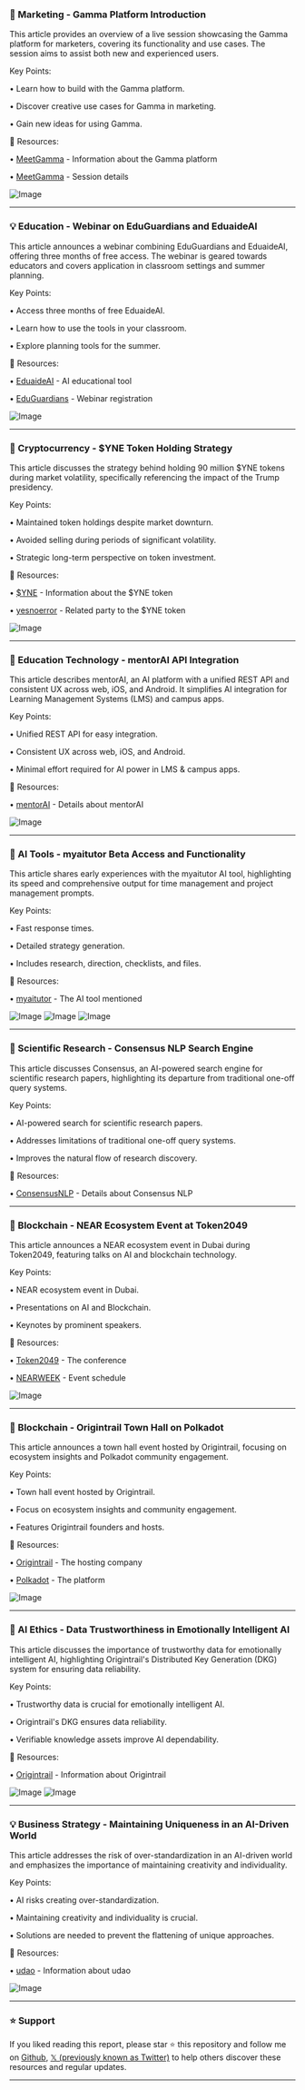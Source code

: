 ### 🚀 Marketing - Gamma Platform Introduction

This article provides an overview of a live session showcasing the Gamma platform for marketers, covering its functionality and use cases.  The session aims to assist both new and experienced users.

Key Points:

• Learn how to build with the Gamma platform.

• Discover creative use cases for Gamma in marketing.

• Gain new ideas for using Gamma.


🔗 Resources:

• [MeetGamma](https://x.com/MeetGamma) - Information about the Gamma platform

• [MeetGamma](https://x.com/MeetGamma/status/1919488030110581118) - Session details

![Image](https://pbs.twimg.com/media/GqNkGUrbAAAGzBo?format=jpg&name=small)


---
### 💡 Education - Webinar on EduGuardians and EduaideAI

This article announces a webinar combining EduGuardians and EduaideAI, offering three months of free access. The webinar is geared towards educators and covers application in classroom settings and summer planning.

Key Points:

• Access three months of free EduaideAI.

• Learn how to use the tools in your classroom.

• Explore planning tools for the summer.


🔗 Resources:

• [EduaideAI](https://x.com/EduaideAi) - AI educational tool

• [EduGuardians](https://x.com/EduGuardian5/status/1919477611006181556) - Webinar registration

![Image](https://pbs.twimg.com/media/GqNan2rWkAAE0Wz?format=jpg&name=small)


---
### 🤖 Cryptocurrency - $YNE Token Holding Strategy

This article discusses the strategy behind holding 90 million $YNE tokens during market volatility, specifically referencing the impact of the Trump presidency.

Key Points:

• Maintained token holdings despite market downturn.

• Avoided selling during periods of significant volatility.

• Strategic long-term perspective on token investment.


🔗 Resources:

• [$YNE](https://x.com/search?q=%24YNE&src=cashtag_click) - Information about the $YNE token

• [yesnoerror](https://x.com/yesnoerror) - Related party to the $YNE token

![Image](https://pbs.twimg.com/media/GqM67tTbAAg2Rif?format=jpg&name=small)


---
### 🤖 Education Technology - mentorAI API Integration

This article describes mentorAI, an AI platform with a unified REST API and consistent UX across web, iOS, and Android. It simplifies AI integration for Learning Management Systems (LMS) and campus apps.

Key Points:

• Unified REST API for easy integration.

• Consistent UX across web, iOS, and Android.

• Minimal effort required for AI power in LMS & campus apps.


🔗 Resources:

• [mentorAI](http://ibl.ai/mentor) -  Details about mentorAI


![Image](https://pbs.twimg.com/amplify_video_thumb/1912611369373036544/img/Dx8JQGRjnE9g1PLn.jpg)


---
### 🤖 AI Tools - myaitutor Beta Access and Functionality

This article shares early experiences with the myaitutor AI tool, highlighting its speed and comprehensive output for time management and project management prompts.

Key Points:

• Fast response times.

• Detailed strategy generation.

• Includes research, direction, checklists, and files.


🔗 Resources:

• [myaitutor](https://x.com/myaitutor) -  The AI tool mentioned

![Image](https://pbs.twimg.com/media/GpWt1JRbYAMeOBL?format=jpg&name=small)
![Image](https://pbs.twimg.com/media/GpWt1JQbYAAuMfA?format=jpg&name=small)
![Image](https://pbs.twimg.com/media/GpWt1JQbgAA-YdT?format=jpg&name=small)


---
### 🤖 Scientific Research - Consensus NLP Search Engine

This article discusses Consensus, an AI-powered search engine for scientific research papers, highlighting its departure from traditional one-off query systems.

Key Points:

• AI-powered search for scientific research papers.

• Addresses limitations of traditional one-off query systems.

• Improves the natural flow of research discovery.


🔗 Resources:

• [ConsensusNLP](https://x.com/ConsensusNLP/status/1917976543046832372) -  Details about Consensus NLP


---
### 🚀 Blockchain - NEAR Ecosystem Event at Token2049

This article announces a NEAR ecosystem event in Dubai during Token2049, featuring talks on AI and blockchain technology.

Key Points:

•  NEAR ecosystem event in Dubai.

•  Presentations on AI and Blockchain.

•  Keynotes by prominent speakers.


🔗 Resources:

• [Token2049](https://x.com/token2049) - The conference

• [NEARWEEK](https://x.com/NEARWEEK/status/1917219878873743606) - Event schedule

![Image](https://pbs.twimg.com/media/GptTpS2WcAAOQ7Y?format=jpg&name=small)


---
### 🚀 Blockchain - Origintrail Town Hall on Polkadot

This article announces a town hall event hosted by Origintrail, focusing on ecosystem insights and Polkadot community engagement.

Key Points:

• Town hall event hosted by Origintrail.

• Focus on ecosystem insights and community engagement.

• Features Origintrail founders and hosts.


🔗 Resources:

• [Origintrail](https://x.com/origin_trail) - The hosting company

• [Polkadot](https://x.com/Polkadot) - The platform

![Image](https://pbs.twimg.com/media/Gpu-JkSXMAAv6mG?format=jpg&name=small)


---
### 🤖 AI Ethics - Data Trustworthiness in Emotionally Intelligent AI

This article discusses the importance of trustworthy data for emotionally intelligent AI, highlighting Origintrail's Distributed Key Generation (DKG) system for ensuring data reliability.


Key Points:

• Trustworthy data is crucial for emotionally intelligent AI.

• Origintrail's DKG ensures data reliability.

• Verifiable knowledge assets improve AI dependability.


🔗 Resources:

• [Origintrail](https://x.com/origintrail) - Information about Origintrail

![Image](https://pbs.twimg.com/media/Gpgy01EX0AAXRsS?format=png&name=small)
![Image](https://pbs.twimg.com/media/GpgzYAZWIAA-u3t?format=jpg&name=small)


---
### 💡 Business Strategy - Maintaining Uniqueness in an AI-Driven World

This article addresses the risk of over-standardization in an AI-driven world and emphasizes the importance of maintaining creativity and individuality.

Key Points:

• AI risks creating over-standardization.

• Maintaining creativity and individuality is crucial.

•  Solutions are needed to prevent the flattening of unique approaches.



🔗 Resources:

• [udao](https://x.com/udao_official/status/1915783101462057340) -  Information about udao


![Image](https://pbs.twimg.com/media/GpY6k8gWIAEE1yL?format=jpg&name=small)


---

### ⭐️ Support

If you liked reading this report, please star ⭐️ this repository and follow me on [Github](https://github.com/Drix10), [𝕏 (previously known as Twitter)](https://x.com/DRIX_10_) to help others discover these resources and regular updates.

---